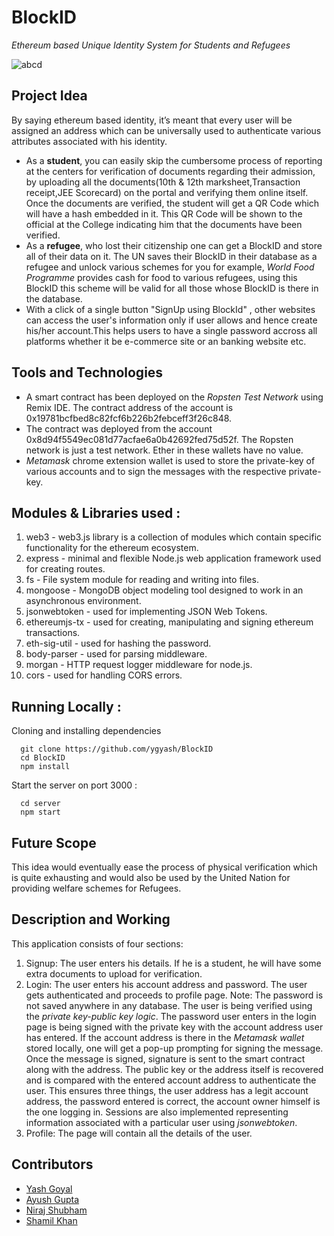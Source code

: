 # BlockID
*Ethereum based Unique Identity System for Students and Refugees*

![abcd](https://user-images.githubusercontent.com/26346816/47611428-45bb1d00-da8b-11e8-8363-7e08bcf95ec7.gif)

## Project Idea
By saying ethereum based identity, it’s meant that every user will be assigned an address which can be universally used to authenticate various attributes associated with his identity. 
- As a **student**, you can easily skip the cumbersome process of reporting at the centers for verification of documents regarding their admission, by uploading all the documents(10th & 12th marksheet,Transaction receipt,JEE Scorecard) on the portal and verifying them online itself. Once the documents are verified, the student will get a QR Code which will have a hash embedded in it. This QR Code will be shown to the official at the College indicating him that the documents have been verified.
- As a **refugee**, who lost their citizenship one can get a BlockID and store all of their data on it. The UN saves their BlockID in their database as a refugee and unlock various schemes for you for example, *World Food Programme* provides cash for food to various refugees, using this BlockID this scheme will be valid for all those whose BlockID is there in the database. 
- With a click of a single button "SignUp using BlockId" , other websites can access the user's information only if user allows and hence create his/her account.This helps users to have a single password accross all platforms whether it be e-commerce site or an banking website etc.


## Tools and Technologies
* A smart contract has been deployed on the *Ropsten Test Network* using Remix IDE. The contract address of the account is 0x19781bcfbed8c82fcf6b226b2febceff3f26c848.
* The contract was deployed from the account 0x8d94f5549ec081d77acfae6a0b42692fed75d52f. The Ropsten network is just a test network. Ether in these wallets have no value.
* *Metamask* chrome extension wallet is used to store the private-key of various accounts and to sign the messages with the respective private-key.

## Modules & Libraries used :
1. web3 - web3.js library is a collection of modules which contain specific functionality for the ethereum ecosystem.
2. express - minimal and flexible Node.js web application framework used for creating routes.
3. fs - File system module for reading and writing into files.
4. mongoose - MongoDB object modeling tool designed to work in an asynchronous environment.
5. jsonwebtoken - used for implementing JSON Web Tokens.
6. ethereumjs-tx - used for creating, manipulating and signing ethereum transactions.
7. eth-sig-util - used for hashing the password.
8. body-parser - used for parsing middleware.
9. morgan - HTTP request logger middleware for node.js.
10. cors - used for handling CORS errors.

## Running Locally :
Cloning and installing dependencies
```
  git clone https://github.com/ygyash/BlockID
  cd BlockID
  npm install
```
Start the server on port 3000 :
```
  cd server
  npm start
```
## Future Scope
This idea would eventually ease the process of physical verification which is quite exhausting and would also be used by the United Nation for providing welfare schemes for Refugees.

## Description and Working
This application consists of four sections:
1. Signup: The user enters his details. If he is a student, he will have some extra documents to upload for verification.
2. Login: The user enters his account address and password. The user gets authenticated and proceeds to profile page.
Note: The password is not saved anywhere in any database. The user is being verified using the *private key-public key logic*. The password user enters in the login page is being signed with the private key with the account address user has entered. If the account address is there in the *Metamask wallet* stored locally, one will get a pop-up prompting for signing the message. Once the message is signed, signature is sent to the smart contract along with the address. The public key or the address itself is recovered and is compared with the entered account address to authenticate the user. This ensures three things, the user address has a legit account address, the password entered is correct, the account owner himself is the one logging in. Sessions are also implemented representing information associated with a particular user using *jsonwebtoken*.
3. Profile: The page will contain all the details of the user. 


## Contributors
- [Yash Goyal](https://github.com/ygyash)
- [Ayush Gupta](https://github.com/AK-007)
- [Niraj Shubham](https://github.com/Nirajx1d)
- [Shamil Khan](https://github.com/Sam-k786)
